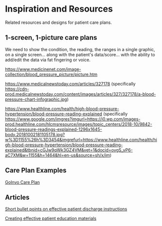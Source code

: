 # Inspiration and Resources

Related resources and designs for patient care plans.

## 1-screen, 1-picture care plans
We need to show the condition, the reading, the ranges in a single graphic, on a single screen... along with the patient's data/score... with the ability to add/edit the data via fat fingering or voice.

https://www.medicinenet.com/image-collection/blood_pressure_picture/picture.htm

https://www.medicalnewstoday.com/articles/327178 (specifically https://cdn-prod.medicalnewstoday.com/content/images/articles/327/327178/a-blood-pressure-chart-infographic.jpg)

https://www.healthline.com/health/high-blood-pressure-hypertension/blood-pressure-reading-explained (specifically https://www.google.com/imgres?imgurl=https://i0.wp.com/images-prod.healthline.com/hlcmsresource/images/topic_centers/2018-10/9842-blood-pressure-readings-explained-1296x1645-body.20181002181105178.jpg?w%3D1155%26h%3D3454&imgrefurl=https://www.healthline.com/health/high-blood-pressure-hypertension/blood-pressure-reading-explained&tbnid=cGJw9qWk3GZ4VM&vet=1&docid=ovgS_vP6-aC7XM&w=1155&h=1464&hl=en-us&source=sh/x/im)

## Care Plan Examples

[GoInvo Care Plan](https://www.goinvo.com/features/careplans/part-3.html)

## Articles

[Short bullet points on effective patient discharge instructions](https://accelerate.uofuhealth.utah.edu/improvement/patient-design-studio-on-discharge-education)

[Creating effective patient education materials](https://etactics.com/blog/creating-patient-education-materials)

